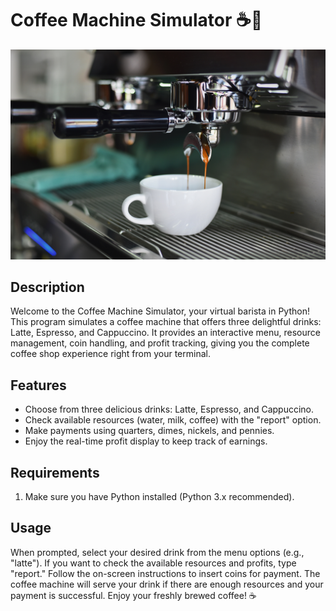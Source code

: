 # Coffee Machine Simulator ☕️🤖

![Coffee Machine](coffee_machine.jpg)

## Description

Welcome to the Coffee Machine Simulator, your virtual barista in Python! This program simulates a coffee machine that offers three delightful drinks: Latte, Espresso, and Cappuccino. It provides an interactive menu, resource management, coin handling, and profit tracking, giving you the complete coffee shop experience right from your terminal.

## Features

- Choose from three delicious drinks: Latte, Espresso, and Cappuccino.
- Check available resources (water, milk, coffee) with the "report" option.
- Make payments using quarters, dimes, nickels, and pennies.
- Enjoy the real-time profit display to keep track of earnings.

## Requirements

1. Make sure you have Python installed (Python 3.x recommended).

## Usage
When prompted, select your desired drink from the menu options (e.g., "latte").
If you want to check the available resources and profits, type "report."
Follow the on-screen instructions to insert coins for payment.
The coffee machine will serve your drink if there are enough resources and your payment is successful.
Enjoy your freshly brewed coffee! ☕️
